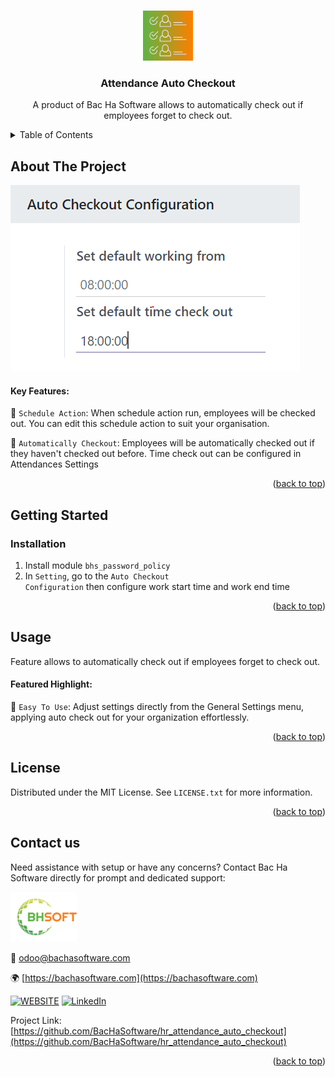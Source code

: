 
<a name="readme-top"></a>

<!-- PROJECT DETAILS -->
<br />
<div align="center">
  <a href="https://github.com/BacHaSoftware/hr_attendance_auto_checkout">
    <img src="/bhs_attendance_auto_checkout/static/description/icon.png" alt="Logo" width="80" height="80">
  </a>

  <h3 align="center">Attendance Auto Checkout</h3>

  <p align="center">
    A product of Bac Ha Software allows to automatically check out if employees forget to check out.
<br />
  </p>
</div>



<!-- TABLE OF CONTENTS -->
<details>
  <summary>Table of Contents</summary>
  <ol>
    <li>
      <a href="#about-the-project">About The Project</a>
    </li>
    <li>
      <a href="#getting-started">Getting Started</a>
      <ul>
        <!-- <li><a href="#prerequisites">Prerequisites</a></li> -->
        <li><a href="#installation">Installation</a></li>
      </ul>
    </li>
    <li><a href="#usage">Usage</a></li>
    <li><a href="#license">License</a></li>
    <li><a href="#contact-us">Contact us</a></li>
  </ol>
</details>



<!-- ABOUT THE PROJECT -->
## About The Project

<div align="left">
  <a href="https://github.com/BacHaSoftware/hr_attendance_auto_checkout">
    <img src="/bhs_attendance_auto_checkout/static/description/imgs/screen/setting.PNG" alt="Setting">
  </a>
</div>

#### Key Features:

🌟 <code>Schedule Action</code>: When schedule action run, employees will be checked out. You can edit this schedule action to suit your organisation.

🌟 <code>Automatically Checkout</code>: Employees will be automatically checked out if they haven't checked out before. Time check out can be configured in Attendances Settings


<p align="right">(<a href="#readme-top">back to top</a>)</p>


<!-- GETTING STARTED -->
## Getting Started

<!-- PREREQUISTES
### Prerequisites

This module needs the Python library pandas, otherwise it cannot be installed and used. Install pandas through the command
  ```sh
  sudo pip3 install pandas
  ```
 -->
### Installation

1. Install module  <code>bhs_password_policy</code>
2. In <code>Setting</code>, go to the <code>Auto Checkout Configuration</code> then configure work start time and work end time

<p align="right">(<a href="#readme-top">back to top</a>)</p>

<!-- USAGE EXAMPLES -->
## Usage

Feature allows to automatically check out if employees forget to check out.

#### Featured Highlight:

🌟 <code>Easy To Use</code>: Adjust settings directly from the General Settings menu, applying auto check out for your organization effortlessly.

<p align="right">(<a href="#readme-top">back to top</a>)</p>



<!-- LICENSE -->
## License

Distributed under the MIT License. See `LICENSE.txt` for more information.

<p align="right">(<a href="#readme-top">back to top</a>)</p>



<!-- CONTACT US-->
## Contact us
Need assistance with setup or have any concerns? Contact Bac Ha Software directly for prompt and dedicated support:
<div align="left">
  <a href="https://github.com/BacHaSoftware">
    <img src="/bhs_attendance_auto_checkout/static/description/imgs/logo.png" alt="Logo" height="80">
  </a>
</div>

📨 odoo@bachasoftware.com

🌍 [https://bachasoftware.com](https://bachasoftware.com)

[![WEBSITE][website-shield]][website-url] [![LinkedIn][linkedin-shield]][linkedin-url]

Project Link: [https://github.com/BacHaSoftware/hr_attendance_auto_checkout](https://github.com/BacHaSoftware/hr_attendance_auto_checkout)


<p align="right">(<a href="#readme-top">back to top</a>)</p>



<!-- MARKDOWN LINKS & IMAGES -->
<!-- https://www.markdownguide.org/basic-syntax/#reference-style-links -->
[license-url]: https://github.com/BacHaSoftware/bhs_attendance_auto_checkout/blob/17.0/LICENSE.txt
[linkedin-shield]: https://img.shields.io/badge/-LinkedIn-black.svg?style=for-the-badge&logo=linkedin&colorB=555
[linkedin-url]: https://www.linkedin.com/company/bac-ha-software
[website-shield]: https://img.shields.io/badge/-website-black.svg?style=for-the-badge&logo=website&colorB=555
[website-url]: https://bachasoftware.com